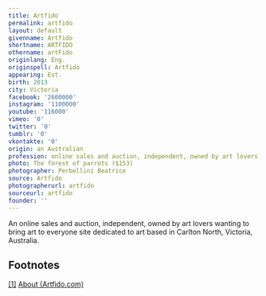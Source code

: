 ```yaml
---
title: Artfido
permalink: artfido
layout: default
givenname: Artfido
shortname: ARTFIDO
othername: artFido
originlang: Eng.
originspell: Artfido
appearing: Est.
birth: 2013
city: Victoria
facebook: '2600000'
instagram: '1100000'
youtube: '116000'
vimeo: '0'
twitter: '0'
tumblr: '0'
vkontakte: '0'
origin: an Australian
profession: online sales and auction, independent, owned by art lovers wanting to bring art to everyone site dedicated to art based in Carlton North, Victoria
photo: The forest of parrots ($153)
photographer: Perbellini Beatrice  
source: Artfido
photographerurl: artfido
sourceurl: artfido
founder: ''
---
```


An online sales and auction, independent, owned by art lovers wanting to bring art to everyone site dedicated to art based in Carlton North, Victoria, Australia.

## Footnotes

[[1]](#a1) <span id="f1"></span> [About (Artfido.com)](https://www.artfido.com/)
